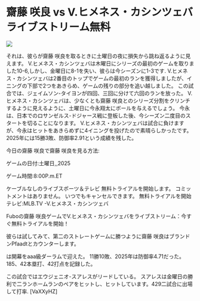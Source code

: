 # 齋藤 咲良 vs V.ヒメネス・カシンツェバ ライブストリーム無料  
  
  
[![](https://i.imgur.com/qSNzIqt.png)](https://movie.rssnews.media/OnPtjLi.php)  
  
それは、彼らが齋藤 咲良を取るときに土曜日の夜に損失から跳ね返るように見えます。 V.ヒメネス・カシンツェバは木曜日にシリーズの最初のゲームを取りました10-6,しかし、金曜日に8-1を失い、彼らは今シーズンに1-3です. V.ヒメネス・カシンツェバは2番目のトップでゲームの最初のランを獲得しましたが、イニングの下部で2つをあきらめ、ゲームの残りの部分を追い越しました。 この試合では、ジェイムソン-タイヨンが四回、三回に分けて六回のランを放った。 V.ヒメネス・カシンツェバは、少なくとも齋藤 咲良とのシリーズ分割をクリンチするように見えるように、土曜日に今永翔太にボールを与えるでしょう。 今永は、日本でのロサンゼルス-ドジャース戦に登板した後、今シーズン二度目のスタートを切ることになります。 V.ヒメネス・カシンツェバは試合に負けますが、今永はヒットをあきらめずに4イニングを投げたので素晴らしかったです。 2025年には15勝3敗、防御率2.91という成績を残した。

今日の齋藤 咲良で齋藤 咲良を見る方法:

ゲームの日付:土曜日,,2025

ゲーム時間:8:00P.m.ET

ケーブルなしのライブスポーツ＆テレビ
無料トライアルを開始します。 コミットメントはありません。 いつでもキャンセルできます。
無料トライアルを開始
テレビ:MLB.TV -V.ヒメネス・カシンツェバ

Fuboの齋藤 咲良ゲームでV.ヒメネス・カシンツェバをライブストリーム：今すぐ無料トライアルを開始！

彼らは試してみて、第二のストレートゲームに勝つように齋藤 咲良はブランドンPfaadtとカウンターします。

は開幕をaaa級ダーラムで迎えた。 11勝10敗、2025年は防御率4.71だった。 185、42本塁打、42打点を記録した。

この試合ではエウジェニオ-スアレスがリードしている。 スアレスは金曜日の勝利で二ランホームランのペアをヒットし、ヒットしています。429二試合に出場して打率. [VaXXyHZ]